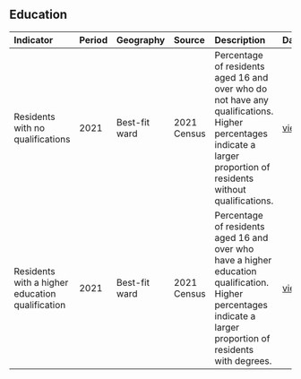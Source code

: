 ## Education

| Indicator     | Period        | Geography     | Source        | Description   | Data           | Code           |
|:------------- |:------------- |:------------- |:------------- |:------------- | :------------- | :------------- |
| Residents with no qualifications | 2021 | Best-fit ward | 2021 Census | Percentage of residents aged 16 and over who do not have any qualifications. Higher percentages indicate a larger proportion of residents without qualifications. | [view](data/residents_no_qualifications.csv) | [view](code/residents_no_qualifications.R) |
| Residents with a higher education qualification | 2021 | Best-fit ward | 2021 Census | Percentage of residents aged 16 and over who have a higher education qualification. Higher percentages indicate a larger proportion of residents with degrees. | [view](data/residents_higher_education_qualification.csv) | [view](code/residents_higher_education_qualification.R) |
